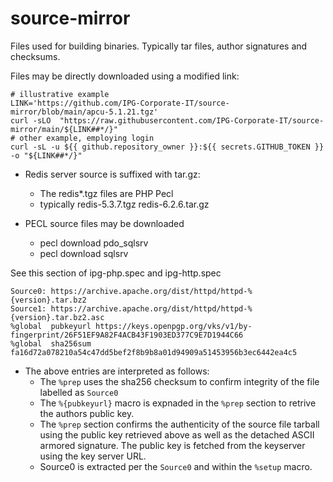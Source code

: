 # source-mirror
Files used for building binaries. Typically tar files, author signatures and checksums.

Files may be directly downloaded using a modified link:
```
# illustrative example
LINK='https://github.com/IPG-Corporate-IT/source-mirror/blob/main/apcu-5.1.21.tgz'
curl -sLO  "https://raw.githubusercontent.com/IPG-Corporate-IT/source-mirror/main/${LINK##*/}"
# other example, employing login
curl -sL -u ${{ github.repository_owner }}:${{ secrets.GITHUB_TOKEN }} -o "${LINK##*/}"
```
- Redis server source is suffixed with tar.gz:
  - The redis*.tgz files are PHP Pecl
  - typically redis-5.3.7.tgz redis-6.2.6.tar.gz

- PECL source files may be downloaded
  - pecl download pdo_sqlsrv
  - pecl download sqlsrv

See this section of ipg-php.spec and ipg-http.spec
```
Source0: https://archive.apache.org/dist/httpd/httpd-%{version}.tar.bz2
Source1: https://archive.apache.org/dist/httpd/httpd-%{version}.tar.bz2.asc
%global  pubkeyurl https://keys.openpgp.org/vks/v1/by-fingerprint/26F51EF9A82F4ACB43F1903ED377C9E7D1944C66
%global  sha256sum fa16d72a078210a54c47dd5bef2f8b9b8a01d94909a51453956b3ec6442ea4c5
```

- The above entries are interpreted as follows:
  - The `%prep` uses the sha256 checksum to confirm integrity of the file labelled as `Source0`
  - The `%{pubkeyurl}` macro is expnaded in the `%prep` section to retrive the authors public key.
  - The `%prep` section confirms the authenticity of the source file tarball using the public key retrieved above as well as the detached ASCII armored signature. The public key is fetched from the keyserver using the key server URL.
  - Source0 is extracted per the `Source0` and within the `%setup` macro.
